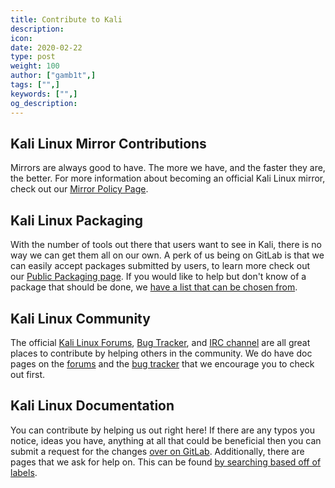 ```yaml
---
title: Contribute to Kali
description:
icon:
date: 2020-02-22
type: post
weight: 100
author: ["gamb1t",]
tags: ["",]
keywords: ["",]
og_description:
---
```


## Kali Linux Mirror Contributions

Mirrors are always good to have. The more we have, and the faster they are, the better. For more information about becoming an official Kali Linux mirror, check out our [Mirror Policy Page](/docs/community/kali-linux-mirrors/).

## Kali Linux Packaging

With the number of tools out there that users want to see in Kali, there is no way we can get them all on our own. A perk of us being on GitLab is that we can easily accept packages submitted by users, to learn more check out our [Public Packaging page](/docs/development/public-packaging/). If you would like to help but don't know of a package that should be done, we [have a list that can be chosen from](https://bugs.kali.org/search.php?project_id=1&category_id=Queued%20Tool%20Addition&sticky=on&sort=id&dir=ASC&per_page=9999&hide_status=80&match_type=0).

## Kali Linux Community

The official [Kali Linux Forums](https://forums.kali.org), [Bug Tracker](https://bugs.kali.org/), and [IRC channel](/docs/community/kali-linux-irc-channel/) are all great places to contribute by helping others in the community. We do have doc pages on the [forums](/docs/community/kali-linux-community-forums/) and the [bug tracker](/docs/community/submitting-issues-kali-bug-tracker/) that we encourage you to check out first.

## Kali Linux Documentation

You can contribute by helping us out right here! If there are any typos you notice, ideas you have, anything at all that could be beneficial then you can submit a request for the changes [over on GitLab](https://gitlab.com/kalilinux/documentation/kali-docs). Additionally, there are pages that we ask for help on. This can be found [by searching based off of labels](https://gitlab.com/groups/kalilinux/-/issues?scope=all&utf8=✓&state=opened&label_name%5B%5D=help-wanted).
